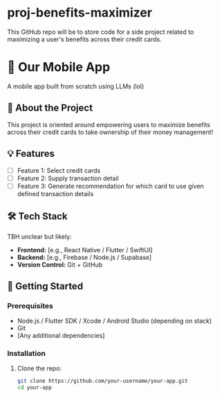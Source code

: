 # proj-benefits-maximizer
This GitHub repo will be to store code for a side project related to maximizing a user's benefits across their credit cards. 

# 🚀 Our Mobile App

A mobile app built from scratch using LLMs (lol)

## 📱 About the Project

This project is oriented around empowering users to maximize benefits across their credit cards to take ownership of their money management!

## 💡 Features

- [ ] Feature 1: Select credit cards
- [ ] Feature 2: Supply transaction detail
- [ ] Feature 3: Generate recommendation for which card to use given defined transaction details

## 🛠️ Tech Stack

TBH unclear but likely: 
- **Frontend:** [e.g., React Native / Flutter / SwiftUI]
- **Backend:** [e.g., Firebase / Node.js / Supabase]
- **Version Control:** Git + GitHub

## 🚧 Getting Started

### Prerequisites

- Node.js / Flutter SDK / Xcode / Android Studio (depending on stack)
- Git
- [Any additional dependencies]

### Installation

1. Clone the repo:
   ```bash
   git clone https://github.com/your-username/your-app.git
   cd your-app

